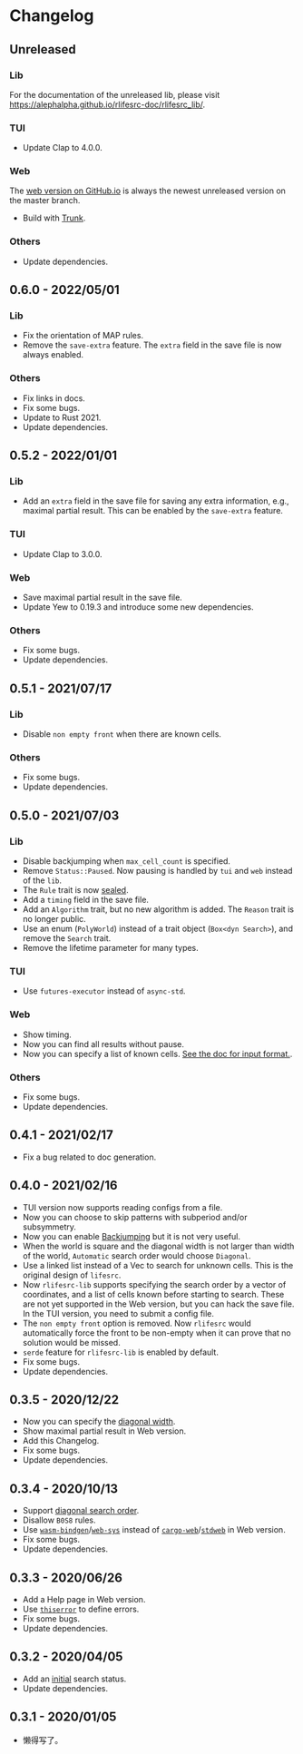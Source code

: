 # Changelog

## Unreleased

### Lib

For the documentation of the unreleased lib, please visit https://alephalpha.github.io/rlifesrc-doc/rlifesrc_lib/.

### TUI

- Update Clap to 4.0.0.

### Web

The [web version on GitHub.io](https://alephalpha.github.io/rlifesrc/) is always the newest unreleased version on the master branch.

- Build with [Trunk](https://github.com/thedodd/trunk).

### Others

- Update dependencies.

## 0.6.0 - 2022/05/01

### Lib

- Fix the orientation of MAP rules.
- Remove the `save-extra` feature. The `extra` field in the save file is now always enabled.

### Others

- Fix links in docs.
- Fix some bugs.
- Update to Rust 2021.
- Update dependencies.

## 0.5.2 - 2022/01/01

### Lib

- Add an `extra` field in the save file for saving any extra information, e.g., maximal partial result. This can be enabled by the `save-extra` feature.

### TUI

- Update Clap to 3.0.0.

### Web

- Save maximal partial result in the save file.
- Update Yew to 0.19.3 and introduce some new dependencies.

### Others

- Fix some bugs.
- Update dependencies.

## 0.5.1 - 2021/07/17

### Lib

- Disable `non empty front` when there are known cells.

### Others

- Fix some bugs.
- Update dependencies.

## 0.5.0 - 2021/07/03

### Lib

- Disable backjumping when `max_cell_count` is specified.
- Remove `Status::Paused`. Now pausing is handled by `tui` and `web` instead of the `lib`.
- The `Rule` trait is now [sealed](https://rust-lang.github.io/api-guidelines/future-proofing.html).
- Add a `timing` field in the save file.
- Add an `Algorithm` trait, but no new algorithm is added. The `Reason` trait is no longer public.
- Use an enum (`PolyWorld`) instead of a trait object (`Box<dyn Search>`), and remove the `Search` trait.
- Remove the lifetime parameter for many types.

### TUI

- Use `futures-executor` instead of `async-std`.

### Web

- Show timing.
- Now you can find all results without pause.
- Now you can specify a list of known cells. [See the doc for input format.](web/src/help.md#known-cells).

### Others

- Fix some bugs.
- Update dependencies.

## 0.4.1 - 2021/02/17

- Fix a bug related to doc generation.

## 0.4.0 - 2021/02/16

- TUI version now supports reading configs from a file.
- Now you can choose to skip patterns with subperiod and/or subsymmetry.
- Now you can enable [Backjumping](https://en.wikipedia.org/wiki/Backjumping) but it is not very useful.
- When the world is square and the diagonal width is not larger than width of the world, `Automatic` search order would choose `Diagonal`.
- Use a linked list instead of a Vec to search for unknown cells. This is the original design of `lifesrc`.
- Now `rlifesrc-lib` supports specifying the search order by a vector of coordinates, and a list of cells known before starting to search. These are not yet supported in the Web version, but you can hack the save file. In the TUI version, you need to submit a config file.
- The `non empty front` option is removed. Now `rlifesrc` would automatically force the front to be non-empty when it can prove that no solution would be missed.
- `serde` feature for `rlifesrc-lib` is enabled by default.
- Fix some bugs.
- Update dependencies.

## 0.3.5 - 2020/12/22

- Now you can specify the [diagonal width](web/src/help.md#diagonal-width).
- Show maximal partial result in Web version.
- Add this Changelog.
- Fix some bugs.
- Update dependencies.

## 0.3.4 - 2020/10/13

- Support [diagonal search order](web/src/help.md#search-order).
- Disallow `B0S8` rules.
- Use [`wasm-bindgen`](https://crates.io/crates/wasm-bindgen)/[`web-sys`](https://crates.io/crates/web-sys) instead of [`cargo-web`](https://crates.io/crates/cargo-web)/[`stdweb`](https://crates.io/crates/stdweb) in Web version.
- Fix some bugs.
- Update dependencies.

## 0.3.3 - 2020/06/26
- Add a Help page in Web version.
- Use [`thiserror`](https://crates.io/crates/thiserror) to define errors.
- Fix some bugs.
- Update dependencies.

## 0.3.2 - 2020/04/05
- Add an [initial](https://docs.rs/rlifesrc-lib/0.3.2/rlifesrc_lib/enum.Status.html#variant.Initial) search status.
- Update dependencies.

## 0.3.1 - 2020/01/05
- 懒得写了。
